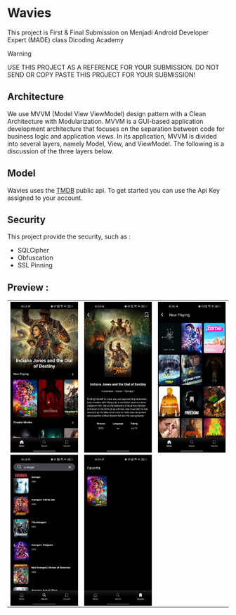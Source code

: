 # Wavies
This project is First & Final Submission on Menjadi Android Developer Expert (MADE) class Dicoding Academy

> [!Warning]
> USE THIS PROJECT AS A REFERENCE FOR YOUR SUBMISSION. DO NOT SEND OR COPY PASTE THIS PROJECT FOR YOUR SUBMISSION!

## Architecture
We use MVVM (Model View ViewModel) design pattern with a Clean Architecture with Modularization. MVVM is a GUI-based application development architecture that focuses on the separation between code for business logic and application views. In its application, MVVM is divided into several layers, namely Model, View, and ViewModel. The following is a discussion of the three layers below.

## Model
Wavies uses the [TMDB](https://developer.themoviedb.org/reference/intro/getting-started) public api. To get started you can use the Api Key assigned to your account.

## Security
This project provide the security, such as :
- SQLCipher
- Obfuscation
- SSL Pinning

## Preview :
<table>
    <tr>
        <td><img src="screenshot/home.jpg" align="center" alt="4"</td>
        <td><img src="screenshot/detail.jpg" align="center" alt="4"</td>
        <td><img src="screenshot/now playing.jpg" align="center" alt="4"</td>
    </tr>
    <tr>
        <td><img src="screenshot/searching.jpg" align="center" alt="4"</td>
         <td><img src="screenshot/favorite.jpg" align="center" alt="4"</td>
   </tr>
<table>
